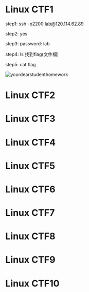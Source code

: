 # Linux CTF1
step1: ssh -p2200 lab@120.114.62.89

step2: yes

step3: password: lab

step4: ls 找到flag(文件檔)

step5: cat flag

![yourdearstudenthomework](https://github.com/larrychen20011120/yourdearstudenthomework/blob/master/a.PNG)

# Linux CTF2

# Linux CTF3

# Linux CTF4

# Linux CTF5

# Linux CTF6

# Linux CTF7

# Linux CTF8

# Linux CTF9

# Linux CTF10
